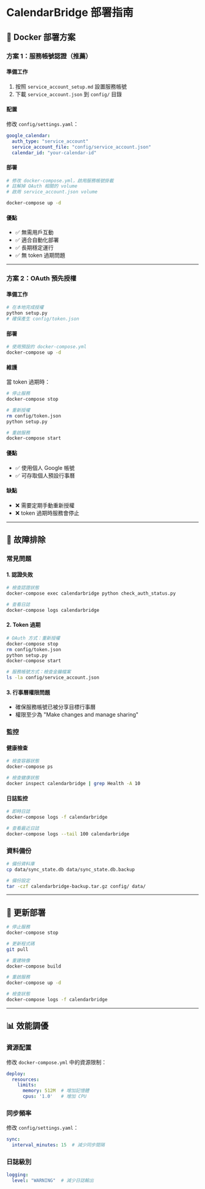 # CalendarBridge 部署指南

## 🚀 Docker 部署方案

### 方案 1：服務帳號認證（推薦）

#### 準備工作
1. 按照 `service_account_setup.md` 設置服務帳號
2. 下載 `service_account.json` 到 `config/` 目錄

#### 配置
修改 `config/settings.yaml`：
```yaml
google_calendar:
  auth_type: "service_account"
  service_account_file: "config/service_account.json"
  calendar_id: "your-calendar-id"
```

#### 部署
```bash
# 修改 docker-compose.yml，啟用服務帳號掛載
# 註解掉 OAuth 相關的 volume
# 啟用 service_account.json volume

docker-compose up -d
```

#### 優點
- ✅ 無需用戶互動
- ✅ 適合自動化部署
- ✅ 長期穩定運行
- ✅ 無 token 過期問題

---

### 方案 2：OAuth 預先授權

#### 準備工作
```bash
# 在本地完成授權
python setup.py
# 確保產生 config/token.json
```

#### 部署
```bash
# 使用預設的 docker-compose.yml
docker-compose up -d
```

#### 維護
當 token 過期時：
```bash
# 停止服務
docker-compose stop

# 重新授權
rm config/token.json
python setup.py

# 重啟服務
docker-compose start
```

#### 優點
- ✅ 使用個人 Google 帳號
- ✅ 可存取個人預設行事曆

#### 缺點
- ❌ 需要定期手動重新授權
- ❌ token 過期時服務會停止

---

## 🔧 故障排除

### 常見問題

#### 1. 認證失敗
```bash
# 檢查認證狀態
docker-compose exec calendarbridge python check_auth_status.py

# 查看日誌
docker-compose logs calendarbridge
```

#### 2. Token 過期
```bash
# OAuth 方式：重新授權
docker-compose stop
rm config/token.json
python setup.py
docker-compose start

# 服務帳號方式：檢查金鑰檔案
ls -la config/service_account.json
```

#### 3. 行事曆權限問題
- 確保服務帳號已被分享目標行事曆
- 權限至少為 "Make changes and manage sharing"

### 監控

#### 健康檢查
```bash
# 檢查容器狀態
docker-compose ps

# 檢查健康狀態
docker inspect calendarbridge | grep Health -A 10
```

#### 日誌監控
```bash
# 即時日誌
docker-compose logs -f calendarbridge

# 查看最近日誌
docker-compose logs --tail 100 calendarbridge
```

### 資料備份
```bash
# 備份資料庫
cp data/sync_state.db data/sync_state.db.backup

# 備份設定
tar -czf calendarbridge-backup.tar.gz config/ data/
```

---

## 🔄 更新部署

```bash
# 停止服務
docker-compose stop

# 更新程式碼
git pull

# 重建映像
docker-compose build

# 重啟服務
docker-compose up -d

# 檢查狀態
docker-compose logs -f calendarbridge
```

---

## 📊 效能調優

### 資源配置
修改 `docker-compose.yml` 中的資源限制：
```yaml
deploy:
  resources:
    limits:
      memory: 512M  # 增加記憶體
      cpus: '1.0'   # 增加 CPU
```

### 同步頻率
修改 `config/settings.yaml`：
```yaml
sync:
  interval_minutes: 15  # 減少同步間隔
```

### 日誌級別
```yaml
logging:
  level: "WARNING"  # 減少日誌輸出
```